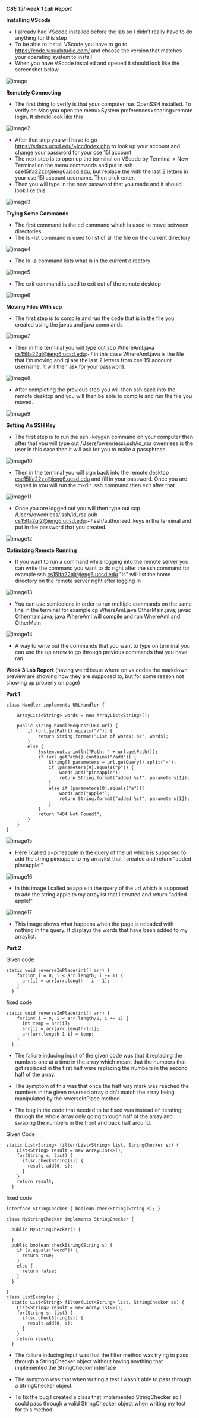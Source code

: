 ***CSE 15l week 1 Lab Report***

**Installing VScode**
- I already had VScode installed before the lab so I didn’t really have to do anything for this step
- To be able to install VScode you have to go to https://code.visualstudio.com/ and choose the version that matches your operating system to install
- When you have VScode installed and opened it should look like the screenshot below

![image](images/VScode.png)


**Remotely Connecting**

- The first thing to verify is that your computer has OpenSSH installed. To verify on Mac you open the menu>System preferences>sharing>remote login. It should look like this

![image2](images/openSSH.png)

- After that step you will have to go https://sdacs.ucsd.edu/~icc/index.php to look up your account and change your password for your cse 15l account
- The next step is to open up the terminal on VScode by Terminal > New Terminal on the menu commands and put in ssh cse15lfa22zz@ieng6.ucsd.edu, but replace the with the last 2 letters in your cse 15l account username. Then click enter.
- Then you will type in the new password that you made and it should look like this.

![image3](images/ssh.png)

**Trying Some Commands**

- The first command is the cd command which is used to move between directories
- The ls -lat command is used to list of all the file on the current directory

![image4](images/ls-lat.png)

- The ls -a command lists what is in the current directory

![image5](images/ls-a2.png)

- The exit command is used to exit out of the remote desktop

![image6](images/exit.png)

**Moving Files With scp**

- The first step is to compile and run the code that is in the file you created using the javac and java commands

![image7](images/whereAmI.png)

- Then in the terminal you will type out 
scp WhereAmI.java cs15lfa22ql@ieng6.ucsd.edu:~/ in this case WhereAmI.java is the file that I’m moving and ql are the last 2 letters from cse 15l account username. It will then ask for your password.

![image8](images/whereAmIpassword.png)

- After completing the previous step you will then ssh back into the remote desktop and you will then be able to compile and run the file you moved.

![image9](images/FileCopy.png)

**Setting An SSH Key**

 - The first step is to run the ssh -keygen command on your computer then after that you will type out /Users/owenriess/.ssh/id_rsa owenriess is the user in this case then it will ask for you to make a passphrase

 ![image10](/images/settingSSH.png)

 - Then in the terminal you will sign back into the remote desktop cse15lfa22zz@ieng6.ucsd.edu and fill in your password. Once you are signed in you will run the mkdir .ssh command then exit after that.

 ![image11](images/mkdir.png)

 - Once you are logged out you will then type out 
 scp /Users/owenriess/.ssh/id_rsa.pub cs15lfa2ql2@ieng6.ucsd.edu:~/.ssh/authorized_keys in the terminal and put in the password that you created.

![image12](images/password.png)

**Optimizing Remote Running**

- If you want to run a command while logging into the remote server you can write the command you want to do right after the ssh command for example 
ssh cs15lfa22ql@ieng6.ucsd.edu "ls" will list the home directory on the remote server right after logging in 

![image13](images/"LS".png)

- You can use semicolons in order to run multiple commands on the same line in the terminal for example cp WhereAmI.java OtherMain.java; javac Othermain.java; java WhereAmI will compile and run WhereAmI and OtherMain

![image14](images/FileCopy.png)

- A way to write out the commands that you want to type on terminal you can use the up arrow to go through previous commands that you have ran.







**Week 3 Lab Report**
(having weird issue where on vs codes the markdown preview are showing how they are supposed to, but for some reason not showing up properly on page)

**Part 1**
```
class Handler implements URLHandler {

    ArrayList<String> words = new ArrayList<String>();

    public String handleRequest(URI url) {
        if (url.getPath().equals("/")) {
            return String.format("List of words: %s", words);
        } 
        else {
            System.out.println("Path: " + url.getPath());
            if (url.getPath().contains("/add")) {
                String[] parameters = url.getQuery().split("=");
                if (parameters[0].equals("p")) {
                    words.add("pineapple");
                    return String.format("added %s!", parameters[1]);
                }
                else if (parameters[0].equals("a")){
                    words.add("apple");
                    return String.format("added %s!", parameters[1]);
                }
            }
            return "404 Not Found!";
        }
    }
}
```


![image15](images/pineapple2.png)

- Here I called p=pineapple in the query of the url which is supposed to add the string pineapple to my arraylist that I created and return "added pineapple!"

![image16](images/apple2.png)

- In this image I called a=apple in the query of the url which is supposed to add the string apple to my arraylist that I created and return "added apple!"

![image17](images/list.png)

- This image shows what happens when the page is reloaded with nothing in the query. It displays the words that have been added to my arraylist.


**Part 2**

Given code
```
static void reverseInPlace(int[] arr) {
    for(int i = 0; i < arr.length; i += 1) {
      arr[i] = arr[arr.length - i - 1];
    }
  }
```

fixed code
```
static void reverseInPlace(int[] arr) {
    for(int i = 0; i < arr.length/2; i += 1) {
      int temp = arr[i];
      arr[i] = arr[arr.length-1-i];
      arr[arr.length-1-i] = temp;
    }
  }
```
- The faliure inducing input of the given code was that it replacing the numbers one at a time in the array which meant that the numbers that got replaced in the first half were replacing the numbers in the second half of the array.

- The symptom of this was that once the half way mark was reached the numbers in the given reversed array didn't match the array being manipulated by the reverseInPlace method.

- The bug in the code that needed to be fixed was instead of iterating thruogh the whole array only going through half of the array and swaping the numbers in the front and back half around.

 Given Code
```
static List<String> filter(List<String> list, StringChecker sc) {
    List<String> result = new ArrayList<>();
    for(String s: list) {
      if(sc.checkString(s)) {
        result.add(0, s);
      }
    }
    return result;
  }
  ```

fixed code

```
interface StringChecker { boolean checkString(String s); }

class MyStringChecker implements StringChecker {

  public MyStringChecker() {

  }
  public boolean checkString(String s) {
    if (s.equals("word")) {
      return true;
    }
    else {
      return false;
    }
  }

}
class ListExamples {
  static List<String> filter(List<String> list, StringChecker sc) {
    List<String> result = new ArrayList<>();
    for(String s: list) {
      if(sc.checkString(s)) {
        result.add(0, s);
      }
    }
    return result;
  }
```
  - The faliure inducing input was that the filter method was trying to pass through a StringChecker object without having anything that implemented the StringChecker interface

  - The symptom was that when writing a test I wasn't able to pass through a StringChecker object.

  - To fix the bug I created a class that implemented StringChecker so I could pass through a valid StringChecker object when writing my test for this method.
















